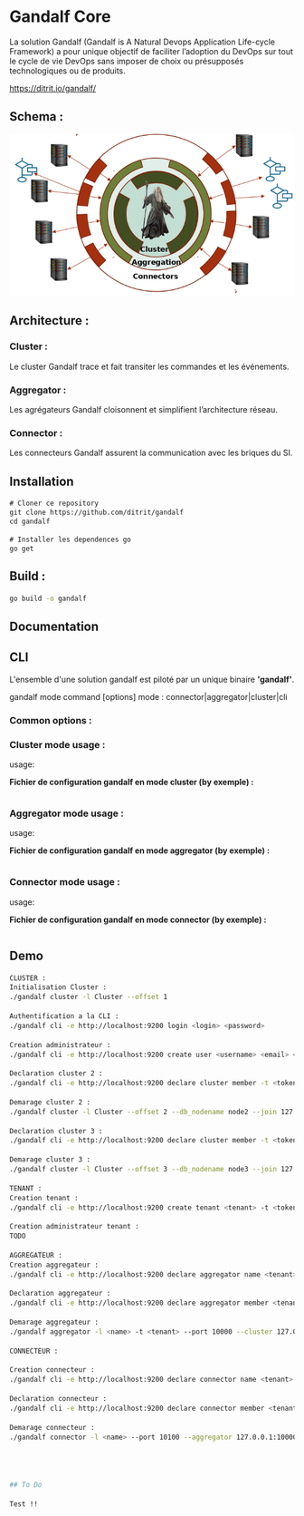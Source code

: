 # Gandalf Core
La solution Gandalf (Gandalf is A Natural Devops Application Life-cycle Framework) a pour unique objectif de faciliter l’adoption du DevOps sur tout le cycle de vie DevOps sans imposer de choix ou présupposés technologiques ou de produits.

https://ditrit.io/gandalf/

## Schema :
![alt text](images/schemagandalf.png "gandalf schéma")


## Architecture :

### Cluster :
Le cluster Gandalf trace et fait transiter les commandes et les événements.
### Aggregator :
Les agrégateurs Gandalf cloisonnent et simplifient l’architecture réseau.
### Connector : 
Les connecteurs Gandalf assurent la communication avec les briques du SI.   

## Installation

```
# Cloner ce repository
git clone https://github.com/ditrit/gandalf
cd gandalf

# Installer les dependences go
go get
```

## Build :

```bash
go build -o gandalf
```

## Documentation


## CLI
L'ensemble d'une solution gandalf est piloté par un unique binaire **'gandalf'**.

gandalf mode command [options]
mode : connector|aggregator|cluster|cli

### Common options :


### Cluster mode usage :
usage:  


**Fichier de configuration gandalf en mode cluster (by exemple) :**

```bash
```

### Aggregator mode usage :
usage:  

**Fichier de configuration gandalf en mode aggregator (by exemple) :**

```bash
```

### Connector mode usage :
usage:  

**Fichier de configuration gandalf en mode connector (by exemple) :**

```bash
```

## Demo
```bash
CLUSTER : 
Initialisation Cluster :
./gandalf cluster -l Cluster --offset 1

Authentification a la CLI :
./gandalf cli -e http://localhost:9200 login <login> <password>

Creation administrateur :  
./gandalf cli -e http://localhost:9200 create user <username> <email> <password> -t <token>

Declaration cluster 2 :
./gandalf cli -e http://localhost:9200 declare cluster member -t <token>

Demarage cluster 2 : 
./gandalf cluster -l Cluster --offset 2 --db_nodename node2 --join 127.0.0.1:9100 --secret <secret>

Declaration cluster 3 :
./gandalf cli -e http://localhost:9200 declare cluster member -t <token>

Demarage cluster 3 : 
./gandalf cluster -l Cluster --offset 3 --db_nodename node3 --join 127.0.0.1:9100 --secret <secret>

TENANT : 
Creation tenant : 
./gandalf cli -e http://localhost:9200 create tenant <tenant> -t <token>

Creation administrateur tenant :
TODO

AGGREGATEUR :
Creation aggregateur : 
./gandalf cli -e http://localhost:9200 declare aggregator name <tenant> <name> -t <token>

Declaration aggregateur : 
./gandalf cli -e http://localhost:9200 declare aggregator member <tenant> <name> -t <token>

Demarage aggregateur : 
./gandalf aggregator -l <name> -t <tenant> --port 10000 --cluster 127.0.0.1:9100 --secret <secret>

CONNECTEUR :

Creation connecteur : 
./gandalf cli -e http://localhost:9200 declare connector name <tenant> <name> -t <token>

Declaration connecteur : 
./gandalf cli -e http://localhost:9200 declare connector member <tenant> <name> -t <token>

Demarage connecteur : 
./gandalf connector -l <name> --port 10100 --aggregator 127.0.0.1:10000 --secret <secret> --class utils --product Custom




## To Do

Test !!